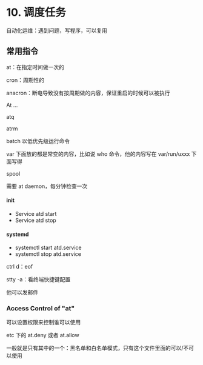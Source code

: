 # 10. 调度任务

自动化运维：遇到问题，写程序，可以复用

## 常用指令

at：在指定时间做一次的

cron：周期性的

anacron：断电导致没有按周期做的内容，保证重启的时候可以被执行

At ...

atq

atrm

batch 以低优先级运行命令

var 下面放的都是常变的内容，比如说 who 命令，他的内容写在 var/run/uxxx 下面写得

spool

需要 at daemon，每分钟检查一次

#### init

- Service atd start
- Service atd stop

#### systemd

- systemctl start atd.service
- systemctl stop atd.service

ctrl d：eof

stty -a：看终端快捷键配置

他可以发邮件

### Access Control of "at"

可以设置权限来控制谁可以使用

etc 下的 at.deny 或者 at.allow

一般就是只有其中的一个：黑名单和白名单模式，只有这个文件里面的可以/不可以使用
